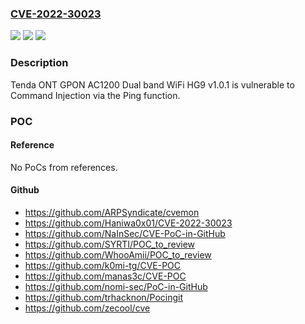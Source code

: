 ### [CVE-2022-30023](https://cve.mitre.org/cgi-bin/cvename.cgi?name=CVE-2022-30023)
![](https://img.shields.io/static/v1?label=Product&message=n%2Fa&color=blue)
![](https://img.shields.io/static/v1?label=Version&message=n%2Fa&color=blue)
![](https://img.shields.io/static/v1?label=Vulnerability&message=n%2Fa&color=brighgreen)

### Description

Tenda ONT GPON AC1200 Dual band WiFi HG9 v1.0.1 is vulnerable to Command Injection via the Ping function.

### POC

#### Reference
No PoCs from references.

#### Github
- https://github.com/ARPSyndicate/cvemon
- https://github.com/Haniwa0x01/CVE-2022-30023
- https://github.com/NaInSec/CVE-PoC-in-GitHub
- https://github.com/SYRTI/POC_to_review
- https://github.com/WhooAmii/POC_to_review
- https://github.com/k0mi-tg/CVE-POC
- https://github.com/manas3c/CVE-POC
- https://github.com/nomi-sec/PoC-in-GitHub
- https://github.com/trhacknon/Pocingit
- https://github.com/zecool/cve

